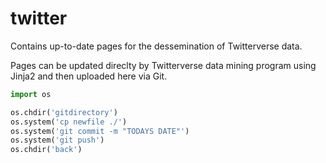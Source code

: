 # twitter

Contains up-to-date pages for the dessemination of Twitterverse data.

Pages can be updated direclty by Twitterverse data mining program using Jinja2 and then uploaded here via Git.

```python
import os

os.chdir('gitdirectory')
os.system('cp newfile ./')
os.system('git commit -m "TODAYS DATE"')
os.system('git push')
os.chdir('back')
```
